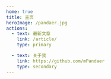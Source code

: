 ```yaml
---
home: true
title: 主页
heroImage: /pandaer.jpg
actions:
  - text: 最新文章
    link: /article/
    type: primary

  - text: 关于我
    link: https://github.com/mPandaer
    type: secondary
---
```

